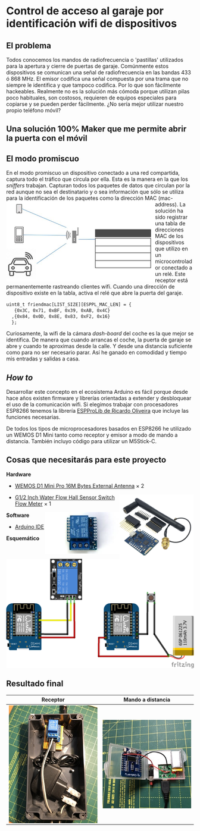 # Control de acceso al garaje por identificación wifi de dispositivos

## El problema
Todos conocemos los mandos de radiofrecuencia o 'pastillas' utilizados para la apertura y cierre de puertas de garaje. Comúnmente estos dispositivos se comunican una señal de radiofrecuencia en las bandas 433 ó 868 MHz. El emisor codifica una señal compuesta por una trama que no siempre le identifica y que tampoco codifica. Por lo que son fácilmente hackeables. Realmente no es la solución más cómoda porque utilizan pilas poco habituales, son costosos, requieren de equipos especiales para copiarse y se pueden perder fácilmente. ¿No sería mejor utilizar nuestro propio teléfono móvil?

## Una solución 100% Maker que me permite abrir la puerta con el móvil
## El modo promiscuo 
En el modo promiscuo un dispositivo conectado a una red compartida, captura todo el tráfico que circula por ella. Esta es la manera en la que los *sniffers* trabajan. Capturan todos los paquetes de datos que circulan por la red aunque no sea el destinatario y o sea información que sólo se utiliza para la identificación de los paquetes como la dirección MAC (mac-address).
<img src="https://github.com/McOrts/Garage_door_WiFi/blob/master/images/Garage_door_Wifi_control_diagram.JPG" width="400" align="left" />
La solución ha sido registrar una tabla de direcciones MAC de los dispositivos que utilizo en un microcontrolador conectado a un relé. Este receptor está permanentemente rastreando clientes wifi. Cuando una dirección de dispositivo existe en la tabla, activa el relé que abre la puerta del garaje. 
```
uint8_t friendmac[LIST_SIZE][ESPPL_MAC_LEN] = {
   {0x3C, 0x71, 0xBF, 0x39, 0xAB, 0x4C}
  ,{0x84, 0x0D, 0x8E, 0x83, 0xF2, 0x16}
  };
```
Curiosamente, la wifi de la cámara *dash-board* del coche es la que mejor se identifica. De manera que cuando arrancas el coche, la puerta de garaje se abre y cuando te aproximas desde la calle. Y desde una distancia suficiente como para no ser necesario parar. Así he ganado en comodidad y tiempo mis entradas y salidas a casa. 

## *How to*
Desarrollar este concepto en el ecosistema Arduino es fácil porque desde hace años existen firmware y librerías orientadas a extender y desbloquear el uso de la comunicación wifi. Si elegimos trabajar con procesadores ESP8266 tenemos la librería [ESPProLib de Ricardo Oliveira](https://github.com/RicardoOliveira/ESPProLib) que incluye las funciones necesarias.

De todos los tipos de microprocesadores basados en ESP8266 he utilizado un WEMOS D1 Mini tanto como receptor y emisor a modo de mando a distancia. También incluyo código para utilizar un M5Stick-C.

## Cosas que necesitarás para este proyecto
**Hardware**

- [WEMOS D1 Mini Pro 16M Bytes External Antenna](https://s.click.aliexpress.com/e/kMC1v8nW) × 2 	 
<img src="https://github.com/McOrts/Water_flow_sensor_MQTT/blob/master/Pictures/WemosD1MiniPro.PNG" width="200" align="right" />

- [G1/2 Inch Water Flow Hall Sensor Switch Flow Meter](http://es.aliexpress.com/item/33043594353.html) ×	1	
<img src="https://github.com/McOrts/Garage_door_WiFi/blob/master/images/WEMOSD1mIni_Relay_Shield.jpg?raw=true" width="200" align="right" />

**Software**
- [Arduino IDE](https://www.hackster.io/arduino/products/arduino-ide?ref=project-8e87cc)

**Esquemático**
<img src="https://github.com/McOrts/Garage_door_WiFi/blob/master/images/Garage_door_Wifi_control_bb.png" width="600"  align="center" />

## Resultado final

|Receptor|Mando a distancia|
|---|---|
|<img src="https://github.com/McOrts/Garage_door_WiFi/blob/master/images/IMG_6877.JPG" width="300" align="left" />|<img src="https://github.com/McOrts/Garage_door_WiFi/blob/master/images/IMG_7845.JPG" width="300" align="right" />|
